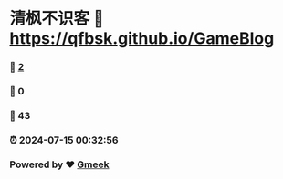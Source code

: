 # 清枫不识客 :link: https://qfbsk.github.io/GameBlog 
### :page_facing_up: [2](https://qfbsk.github.io/GameBlog/tag.html) 
### :speech_balloon: 0 
### :hibiscus: 43 
### :alarm_clock: 2024-07-15 00:32:56 
### Powered by :heart: [Gmeek](https://github.com/Meekdai/Gmeek)
